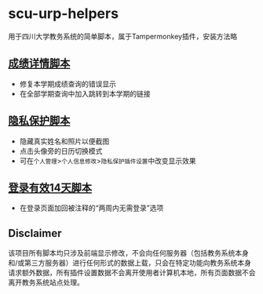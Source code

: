 # scu-urp-helpers
用于四川大学教务系统的简单脚本，属于Tampermonkey插件，安装方法略

## [成绩详情脚本](/scu-urp-scorehelper.user.js)
* 修复本学期成绩查询的错误显示
* 在全部学期查询中加入跳转到本学期的链接

## [隐私保护脚本](/scu-urp-privacyholder.user.js)
* 隐藏真实姓名和照片以便截图
* 点击头像旁的日历切换模式
* 可在`个人管理`>`个人信息修改`>`隐私保护插件设置`中改变显示效果

## [登录有效14天脚本](/scu-urp-loginfor14d.user.js)
* 在登录页面加回被注释的“两周内无需登录”选项

## Disclaimer 
该项目所有脚本均只涉及前端显示修改，不会向任何服务器（包括教务系统本身和/或第三方服务器）进行任何形式的数据上载，只会在特定功能向教务系统本身请求额外数据，所有插件设置数据不会离开使用者计算机本地，所有页面数据不会离开教务系统站点处理。
